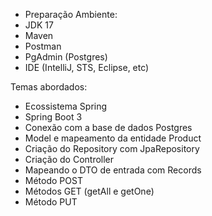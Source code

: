 - Preparação Ambiente:
- JDK 17
- Maven
- Postman
- PgAdmin (Postgres)
- IDE (IntelliJ, STS, Eclipse, etc)

Temas abordados:

- Ecossistema Spring
- Spring Boot 3
- Conexão com a base de dados Postgres
- Model e mapeamento da entidade Product
- Criação do Repository com JpaRepository
- Criação do Controller
- Mapeando o DTO de entrada com Records
- Método POST
- Métodos GET (getAll e getOne)
- Método PUT
